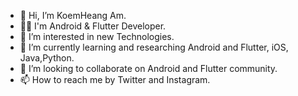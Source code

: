 - 👋 Hi, I’m KoemHeang Am.
- 🎲🎯 I'm Android & Flutter Developer. 
- 👀 I’m interested in new Technologies. 
- 🌱 I’m currently learning and researching Android and Flutter, iOS, Java,Python.
- 💞️ I’m looking to collaborate on Android and Flutter community. 
- 📫 How to reach me by Twitter and Instagram.

<!---
koemheangHQ/koemheangHQ is a ✨ special ✨ repository because its `README.md` (this file) appears on your GitHub profile.
You can click the Preview link to take a look at your changes.
--->
